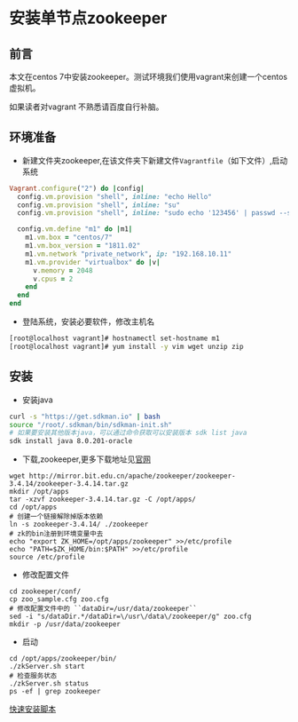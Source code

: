# 安装单节点zookeeper

## 前言

本文在centos 7中安装zookeeper。测试环境我们使用vagrant来创建一个centos虚拟机。


如果读者对vagrant 不熟悉请百度自行补脑。


## 环境准备

* 新建文件夹zookeeper,在该文件夹下新建文件``Vagrantfile``（如下文件）,启动系统


```ruby
Vagrant.configure("2") do |config|
  config.vm.provision "shell", inline: "echo Hello"
  config.vm.provision "shell", inline: "su"
  config.vm.provision "shell", inline: "sudo echo '123456' | passwd --stdin root "

  config.vm.define "m1" do |m1|
    m1.vm.box = "centos/7"
    m1.vm.box_version = "1811.02"
    m1.vm.network "private_network", ip: "192.168.10.11"
    m1.vm.provider "virtualbox" do |v|
      v.memory = 2048
      v.cpus = 2
    end
  end
end

```


* 登陆系统，安装必要软件，修改主机名

```bash
[root@localhost vagrant]# hostnamectl set-hostname m1
[root@localhost vagrant]# yum install -y vim wget unzip zip 
```

## 安装

* 安装java

```bash
curl -s "https://get.sdkman.io" | bash
source "/root/.sdkman/bin/sdkman-init.sh"
# 如果要安装其他版本java，可以通过命令获取可以安装版本 sdk list java
sdk install java 8.0.201-oracle 
```

* 下载,zookeeper,更多下载地址见[官网](https://www.apache.org/dyn/closer.cgi/zookeeper/)  

```
wget http://mirror.bit.edu.cn/apache/zookeeper/zookeeper-3.4.14/zookeeper-3.4.14.tar.gz
mkdir /opt/apps
tar -xzvf zookeeper-3.4.14.tar.gz -C /opt/apps/
cd /opt/apps
# 创建一个链接解除掉版本依赖
ln -s zookeeper-3.4.14/ ./zookeeper
# zk的bin注册到环境变量中去
echo "export ZK_HOME=/opt/apps/zookeeper" >>/etc/profile
echo "PATH=$ZK_HOME/bin:$PATH" >>/etc/profile
source /etc/profile
```


* 修改配置文件

```
cd zookeeper/conf/
cp zoo_sample.cfg zoo.cfg
# 修改配置文件中的 ``dataDir=/usr/data/zookeeper``
sed -i "s/dataDir.*/dataDir=\/usr\/data\/zookeeper/g" zoo.cfg 
mkdir -p /usr/data/zookeeper
```


* 启动
```
cd /opt/apps/zookeeper/bin/
./zkServer.sh start
# 检查服务状态
./zkServer.sh status
ps -ef | grep zookeeper
```


[快速安装脚本](https://github.com/qiujiahong/zookeeper-study/blob/master/doc/install.sh)